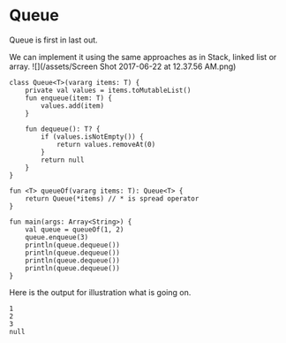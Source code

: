 # Queue

Queue is first in last out.

We can implement it using the same approaches as in Stack, linked list or array. ![](/assets/Screen Shot 2017-06-22 at 12.37.56 AM.png)

```
class Queue<T>(vararg items: T) {
    private val values = items.toMutableList()
    fun enqueue(item: T) {
        values.add(item)
    }

    fun dequeue(): T? {
        if (values.isNotEmpty()) {
            return values.removeAt(0)
        }
        return null
    }
}

fun <T> queueOf(vararg items: T): Queue<T> {
    return Queue(*items) // * is spread operator
}

fun main(args: Array<String>) {
    val queue = queueOf(1, 2)
    queue.enqueue(3)
    println(queue.dequeue())
    println(queue.dequeue())
    println(queue.dequeue())
    println(queue.dequeue())
}
```

Here is the output for illustration what is going on.

```
1
2
3
null
```



